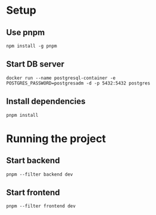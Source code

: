 # Setup
## Use pnpm
```
npm install -g pnpm
```

## Start DB server
```
docker run --name postgresql-container -e POSTGRES_PASSWORD=postgresadm -d -p 5432:5432 postgres
```

## Install dependencies
```
pnpm install 
```


# Running the project
## Start backend
```
pnpm --filter backend dev
```

## Start frontend
```
pnpm --filter frontend dev
```